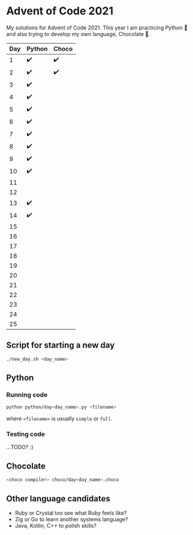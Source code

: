 # Advent of Code 2021

My solutions for Advent of Code 2021. This year I am practicing Python 🐍 and also trying to develop my own language, Chocolate 🍫.

| Day | Python | Choco |
| --- | ------ | ----- |
| 1   | ✔️     | ✔️    |
| 2   | ✔️     | ✔️    |
| 3   | ✔️     |       |
| 4   | ✔️     |       |
| 5   | ✔️     |       |
| 6   | ✔️     |       |
| 7   | ✔️     |       |
| 8   | ✔️     |       |
| 9   | ✔️     |       |
| 10  | ✔️     |       |
| 11  |        |       |
| 12  |        |       |
| 13  | ✔️     |       |
| 14  | ✔️     |       |
| 15  |        |       |
| 16  |        |       |
| 17  |        |       |
| 18  |        |       |
| 19  |        |       |
| 20  |        |       |
| 21  |        |       |
| 22  |        |       |
| 23  |        |       |
| 24  |        |       |
| 25  |        |       |

## Script for starting a new day

```bash
./new_day.sh <day_name>
```

## Python

### Running code

```bash
python python/day<day_name>.py <filename>
```

where `<filename>` is usually `simple` or `full`.

### Testing code

...TODO? :)

## Chocolate

```bash
<choco compiler> choco/day<day_name>.choco
```

## Other language candidates

- Ruby or Crystal too see what Ruby feels like?
- Zig or Go to learn another systems language?
- Java, Kotlin, C++ to polish skills?
